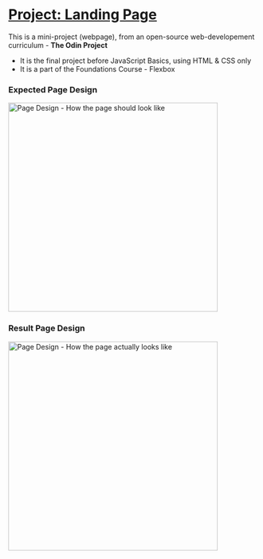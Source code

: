 # [Project: Landing Page](https://www.theodinproject.com/lessons/foundations-landing-page)
This is a mini-project (webpage), from an open-source web-developement curriculum - **The Odin Project**
- It is the final project before JavaScript Basics, using HTML & CSS only
- It is a part of the Foundations Course - Flexbox

### Expected Page Design
<img src="https://github.com/udaypalecha/landing-page-TOP/assets/99619714/5ecf7985-ca80-44b1-a239-b5beb229ba11" alt="Page Design - How the page should look like" width=420px></img>
### Result Page Design
<img src="https://github.com/udaypalecha/landing-page-TOP/assets/99619714/2c9f50dd-8225-4b0c-8535-6f0e77ebfca4" alt="Page Design - How the page actually looks like" width="420px"></img>

